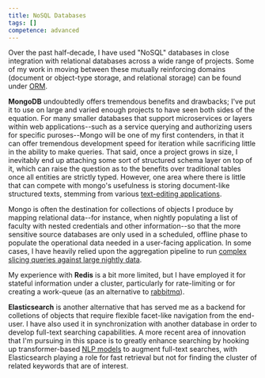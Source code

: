 ```yaml
---
title: NoSQL Databases
tags: []
competence: advanced
---
```


Over the past half-decade, I have used "NoSQL" databases in close integration with relational databases across a wide range of projects. Some of my work in moving between these mutually reinforcing domains (document or object-type storage, and relational storage) can be found under [ORM](/technologies/orm).

**MongoDB** undoubtedly offers tremendous benefits and drawbacks; I've put it to use on large and varied enough projects to have seen both sides of the equation. For many smaller databases that support microservices or layers within web applications--such as a service querying and authorizing users for specific puroses--Mongo will be one of my first contenders, in that it can offer tremendous development speed for iteration while sacrificing little in the ability to make queries. That said, once a project grows in size, I inevitably end up attaching some sort of structured schema layer on top of it, which can raise the question as to the benefits over traditional tables once all entities are strictly typed. However, one area where there is little that can compete with mongo's usefulness is storing document-like structured texts, stemming from various [text-editing applications](/projects/textEditors).

Mongo is often the destination for collections of objects I produce by mapping relational data--for instance, when nightly populating a list of faculty with nested credentials and other information--so that the more sensitive source databases are only used in a scheduled, offline phase to populate the operational data needed in a user-facing application. In some cases, I have heavily relied upon the aggregation pipeline to run [complex slicing queries against large nightly data](/projects/admissionsTracking).

My experience with **Redis** is a bit more limited, but I have employed it for stateful information under a cluster, particularly for rate-limiting or for creating a work-queue (as an alternative to [rabbitmq](/technologies/rabbitmq)).

**Elasticsearch** is another alternative that has served me as a backend for colletions of objects that require flexible facet-like navigation from the end-user. I have also used it in synchronization with another database in order to develop full-text searching capabilities. A more recent area of innovation that I'm pursuing in this space is to greatly enhance searching by hooking up transformer-based [NLP models](/technologies/nlp) to augment full-text searches, with Elasticsearch playing a role for fast retrieval but not for finding the cluster of related keywords that are of interest. 
